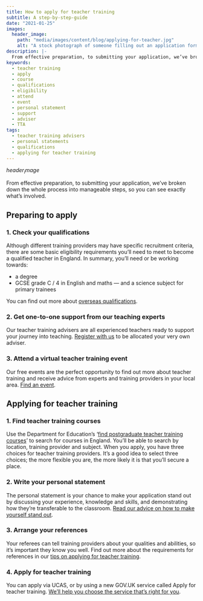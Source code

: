 ```yaml
---
title: How to apply for teacher training
subtitle: A step-by-step-guide
date: "2021-01-25"
images:
  header_image:
    path: "media/images/content/blog/applying-for-teacher.jpg"
    alt: "A stock photograph of someone filling out an application form"
description: |-
  From effective preparation, to submitting your application, we’ve broken down the whole process into manageable steps, so you can see exactly what’s involved.
keywords:
  - teacher training
  - apply
  - course
  - qualifications
  - eligibility
  - attend
  - event
  - personal statement
  - support
  - adviser
  - TTA
tags:
  - teacher training advisers
  - personal statements
  - qualifications
  - applying for teacher training
---
```


$header_image$

From effective preparation, to submitting your application, we’ve broken down the whole process into manageable steps, so you can see exactly what’s involved.

## Preparing to apply

### 1. Check your qualifications

Although different training providers may have specific recruitment criteria, there are some basic eligibility requirements you’ll need to meet to become a qualified teacher in England. In summary, you’ll need or be working towards:

* a degree
* GCSE grade C / 4 in English and maths — and a science subject for primary trainees

You can find out more about [overseas qualifications](/train-to-teach-in-england-as-an-international-student).

### 2. Get one-to-one support from our teaching experts

Our teacher training advisers are all experienced teachers ready to support your journey into teaching. [Register with us](/tta-service) to be allocated your very own adviser.

### 3. Attend a virtual teacher training event

Our free events are the perfect opportunity to find out more about teacher training and receive advice from experts and training providers in your local area. [Find an event](/events).

## Applying for teacher training

### 1. Find teacher training courses

Use the Department for Education’s ‘[find postgraduate teacher training courses](https://www.find-postgraduate-teacher-training.service.gov.uk/)’ to search for courses in England. You’ll be able to search by location, training provider and subject. When you apply, you have three choices for teacher training providers. It’s a good idea to select three choices; the more flexible you are, the more likely it is that you’ll secure a place.

### 2. Write your personal statement

The personal statement is your chance to make your application stand out by discussing your experience, knowledge and skills, and demonstrating how they’re transferable to the classroom. [Read our advice on how to make yourself stand out](/tips-on-applying-for-teacher-training).

### 3. Arrange your references

Your referees can tell training providers about your qualities and abilities, so it’s important they know you well. Find out more about the requirements for references in our [tips on applying for teacher training](/tips-on-applying-for-teacher-training).

### 4. Apply for teacher training

You can apply via UCAS, or by using a new GOV.UK service called Apply for teacher training. [We’ll help you choose the service that’s right for you](https://www.gov.uk/apply-for-teacher-training).
